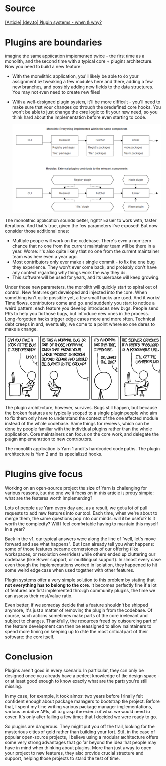 # Source

[[Article] [dev.to] Plugin systems - when & why?](https://dev.to/arcanis/plugin-systems-when-why-58pp)

# Plugins are boundaries

Imagine the same application implemented twice - the first time as a monolith, and the second time with a typical core + plugins architecture. Now you need to build a new feature:

- With the monolithic application, you'll likely be able to do your  assignment by tweaking a few modules here and there, adding a few new  branches, and possibly adding new fields to the data structures. You may not even need to create new files!

- With a well-designed plugin system, it'll be more difficult - you'll  need to make sure that your changes go through the predefined core  hooks. You won't be able to just change the core logic to fit your new  need, so you think hard about the implementation before even starting to code.

  ![application-architecture-monolith-and-plugins](./application-architecture-monolith-and-plugins.png)

The monolithic application sounds better, right? Easier to work with, faster iterations. And that's true, given the few parameters I've exposed! But now consider those additional ones:

- Multiple people will work on the codebase. There's even a non-zero chance that no one from the current maintainer team will be there in a year. Worse: it's also quite likely that no one from the current maintainer team was here even a year ago.
- Most contributors only ever make a single commit - to fix the one bug they experience. They won't ever come back, and probably don't have any context regarding why things work the way they do.
- This software will be used for years, and its userbase will keep growing.

Under those new parameters, the monolith will quickly start to spiral  out of control. New features get developed and injected into the core.  When something isn't quite possible yet, a few small hacks are used. And it works! Time flows, contributors come and go, and suddenly you start  to notice a weird pattern: each feature you develop introduces new bugs. People send PRs to help you fix those bugs, but introduce new ones in  the process. Long-forgotten hacks trigger edge cases more and more  often. Technical debt creeps in and, eventually, we come to a point  where no one dares to make a change.

![new_bug](./new_bug.png)

The plugin architecture, however, survives. Bugs still happen, but  because the broken features are typically scoped to a single plugin  people who aim to fix them only have to understand the context of the  one affected module instead of the whole codebase. Same things for  reviews, which can be done by people familiar with the individual  plugins rather than the whole application. Core maintainers can focus on the core work, and delegate the plugin implementation to new  contributors.

The monolith application is Yarn 1 and its hardcoded code paths. The plugin architecture is Yarn 2 and its specialized hooks.

# Plugins give focus

Working on an open-source project the size of Yarn is challenging for various reasons, but the one we'll focus on in this article is pretty  simple: what are the features worth implementing?

Lots of people use Yarn every day and, as a result, we get a lot of  pull requests to add new features into our tool. Each time, when we're  about to merge them, the same questions pop into our minds: will it be  useful? Is it worth the complexity? Will I feel comfortable having to  maintain this myself in a year?

Back in the v1, our typical answers were along the line of "well,  let's move forward and see what happens". But I can already tell you  what happens: some of those features became cornerstones of our offering (like workspaces, or resolution overrides) while others ended up  cluttering our codebase (like Bower support, or multilingual support).  In almost every case even though the implementations worked in  isolation, they happened to hit some weird edge case when used together  with other features.

Plugin systems offer a very simple solution to this problem by stating that **not everything has to belong to the core**. It becomes perfectly fine if a lot of features are first implemented  through community plugins, the time we can assess their cost/value  ratio.

Even better, if we someday decide that a feature shouldn't be shipped anymore, it's just a matter of removing the plugin from the codebase.  Of course, such actions sometimes make parts of the core irrelevant and  subject to changes. Thankfully, the resources freed by outsourcing part  of the feature development can then be reassigned to allow maintainers  to spend more timing on keeping up to date the most critical part of  their software: the core itself.

# Conclusion

Plugins aren't good in every scenario. In particular, they can only  be designed once you already have a perfect knowledge of the design  space - or at least good enough to know exactly what are the parts  you're still missing.

In my case, for example, it took almost two years before I finally  felt confident enough about package managers to bootstrap the project.  Before that, I spent my time writing various package manager  implementations, various tentative APIs, all to grasp the extent of what we would need to cover. It's only after failing a few times that I  decided we were ready to go.

So plugins are dangerous. They might put you off the trail, looking  for the mysterious cities of gold rather than building your fort. Still, in the case of popular open-source projects, I believe using a modular  architecture offers some very strong advantages that go far beyond the  idea that people may have in mind when thinking about plugins. More than just a way to open your project to new features, they also provide  crucial structure and support, helping those projects to stand the test  of time.